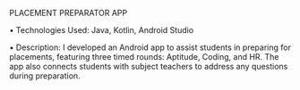 PLACEMENT PREPARATOR APP 

• Technologies Used: Java, Kotlin, Android Studio 

• Description: I developed an Android app to assist students in preparing for placements, featuring three timed rounds: 
Aptitude, Coding, and HR. The app also connects students with subject teachers to address any questions during 
preparation. 
